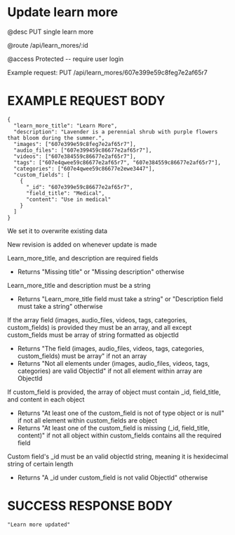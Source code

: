 # Update learn more
@desc PUT single learn more

@route /api/learn_mores/:id

@access Protected -- require user login

Example request: PUT /api/learn_mores/607e399e59c8feg7e2af65r7

# EXAMPLE REQUEST BODY
```
{
  "learn_more_title": "Learn More",
  "description": "Lavender is a perennial shrub with purple flowers that bloom during the summer.",
  "images": ["607e399e59c8feg7e2af65r7"],
  "audio_files": ["607e399459c86677e2af65r7"],
  "videos": ["607e384559c86677e2af65r7"],
  "tags": ["607e4qwee59c86677e2af65r7", "607e384559c86677e2af65r7"],
  "categories": ["607e4qwee59c86677e2ewe3447"],
  "custom_fields": [
    {
      "_id": "607e399e59c86677e2af65r7",
      "field_title": "Medical",
      "content": "Use in medical"
    }
  ]
}
```

We set it to overwrite existing data

New revision is added on whenever update is made

Learn_more_title, and description are required fields
- Returns "Missing title" or "Missing description" otherwise

Learn_more_title and description must be a string
- Returns "Learn_more_title field must take a string" or "Description field must take a string" otherwise

If the array field (images, audio_files, videos, tags, categories, custom_fields) is provided they must be an array, and all except custom_fields must be array of string formatted as objectId
- Returns "The field (images, audio_files, videos, tags, categories, custom_fields) must be array" if not an array
- Returns "Not all elements under (images, audio_files, videos, tags, categories) are valid ObjectId" if not all element within array are ObjectId

If custom_field is provided, the array of object must contain _id, field_title, and content in each object
- Returns "At least one of the custom_field is not of type object or is null" if not all element within custom_fields are object
- Returns "At least one of the custom_field is missing (_id, field_title, content)" if not all object within custom_fields contains all the required field

Custom field's _id must be an valid objectId string, meaning it is hexidecimal string of certain length
- Returns "A _id under custom_field is not valid ObjectId" otherwise

# SUCCESS RESPONSE BODY
```
"Learn more updated"
```